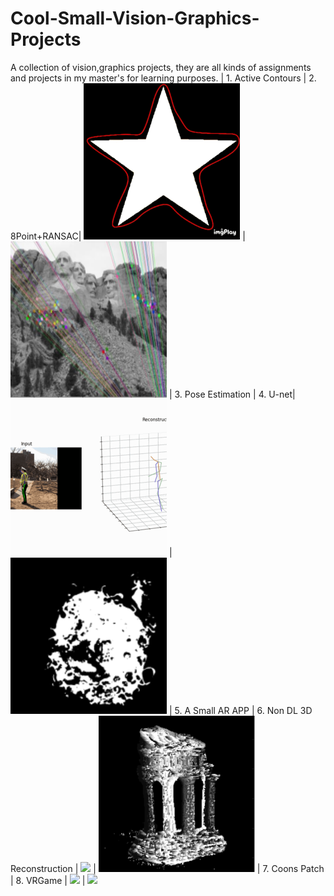 # Cool-Small-Vision-Graphics-Projects
A collection of vision,graphics projects, they are all kinds of assignments and projects in my master's for learning purposes.
|  1. Active Contours  |  2. 8Point+RANSAC|
![](./pics/1.gif)  |  ![](./pics/2.png)
| 3. Pose Estimation |  4. U-net|
![](./pics/3.gif)  |  ![](./pics/4.png)
| 5. A Small AR APP        |  6. Non DL 3D Reconstruction |
![](./pics/5.gif)  |  ![](./pics/6.png)
| 7. Coons Patch     |  8. VRGame |
![](./pics/7.gif)  |  ![](./pics/8.gif)
